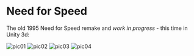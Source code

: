 # Need for Speed

The old 1995 Need for Speed  remake and _work in progress_ - this time in Unity 3d:

![pic01](Doc/pic01.png)
![pic02](Doc/pic02.png)
![pic03](Doc/pic03.png)
![pic04](Doc/pic04.png)




